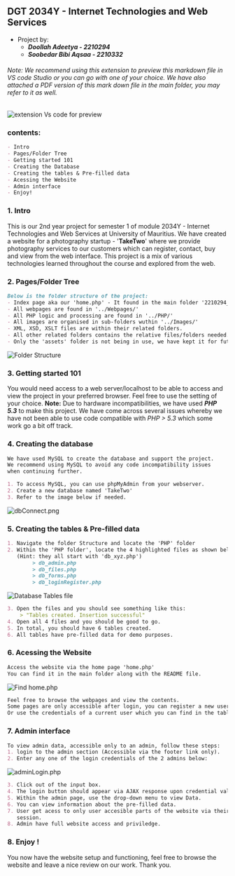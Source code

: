 ## DGT 2034Y - Internet Technologies and Web Services

- Project by:
    - ***Doollah Adeetya - 2210294***
    - ***Soobedar Bibi Aqsaa - 2210332***

###### *Note: We recommend using this extension to preview this markdown file in VS code Studio or you can go with one of your choice. We have also attached a PDF version of this mark down file in the main folder, you may refer to it as well.*
![extension Vs code for preview](./Images/ReadMe_File/extension.png)


### contents:
``` markdown
- Intro
- Pages/Folder Tree
- Getting started 101
- Creating the Database
- Creating the tables & Pre-filled data
- Acessing the Website
- Admin interface
- Enjoy! 
```

### 1. Intro
This is our 2nd year project for semester 1 of module 2034Y - Internet Technologies and Web Services at University of Mauritius. We have created a website for a photography startup - '**TakeTwo**' where we provide photography services to our customers which can register, contact, buy and view from the web interface. This project is a mix of various technologies learned throughout the course and explored from the web.

### 2. Pages/Folder Tree
``` markdown
Below is the folder structure of the project:
- Index page aka our 'home.php' - It found in the main folder '2210294_2210332'
- All webpages are found in '../Webpages/'
- All PHP logic and processing are found in '../PHP/'
- All images are organised in sub-folders wuthin '../Images/'
- XML, XSD, XSLT files are within their related folders.
- All other related folders contains the relative files/folders needed.
- Only the 'assets' folder is not being in use, we have kept it for future work.
```
![Folder Structure](./images/ReadMe_File/folders.png)


### 3. Getting started 101

You would need access to a web server/localhost to be able to access and view the project in your preferred browser. Feel free to use the setting of your choice.
**Note:** Due to hardware incompatibilities, we have used ***PHP 5.3***  to make this project. We have come across several issues whereby we have not been able to use code compatible with *PHP > 5.3* which some work go a bit off track.

### 4. Creating the database 
``` markdown
We have used MySQL to create the database and support the project.
We recommend using MySQL to avoid any code incompatibility issues 
when continuing further.

1. To access MySQL, you can use phpMyAdmin from your webserver.
2. Create a new database named 'TakeTwo'
3. Refer to the image below if needed.
```
![dbConnect.png](./Images/ReadMe_File/dbConnect.png)

### 5. Creating the tables & Pre-filled data
``` markdown
1. Navigate the folder Structure and locate the 'PHP' folder
2. Within the 'PHP folder', locate the 4 highlighted files as shown below:
   (Hint: they all start with 'db_xyz.php')
        > db_admin.php
        > db_files.php
        > db_forms.php
        > db_loginRegister.php
```
![Database Tables file](./Images/ReadMe_File/db_tables.png)
``` markdown
3. Open the files and you should see something like this:
    > "Tables created. Insertion successful"
4. Open all 4 files and you should be good to go.
5. In total, you should have 6 tables created.
6. All tables have pre-filled data for demo purposes.
```

### 6. Acessing the Website
``` markdown
Access the website via the home page 'home.php'
You can find it in the main folder along with the README file.
```
![Find home.php](./Images/ReadMe_File/folders.png)
``` markdown
Feel free to browse the webpages and view the contents. 
Some pages are only accessible after login, you can register a new user
Or use the credentials of a current user which you can find in the table 'client'.
```
### 7. Admin interface
``` markdown
To view admin data, accessible only to an admin, follow these steps:
1. login to the admin section (Accessible via the footer link only).
2. Enter any one of the login credentials of the 2 admins below:
```
![adminLogin.php](./Images/ReadMe_File/adminLogin.png)
``` markdown 
3. Click out of the input box.
4. The login button should appear via AJAX response upon credential validation.
5. Within the admin page, use the drop-down menu to view Data.
6. You can view information about the pre-filled data.
7. User get acess to only user accesible parts of the website via their login 
   session.
8. Admin have full website access and priviledge.
```
### 8. Enjoy !

You now have the website setup and functioning, feel free to browse the website and leave a nice review on our work.
Thank you.